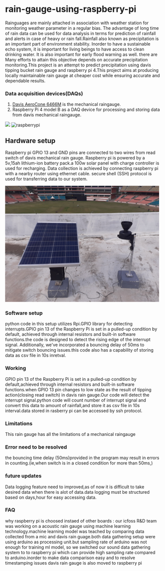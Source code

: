 ﻿# rain-gauge-using-raspberry-pi

Rainguages are mainly attached in association with weather station for monitoring weather parameter in a regular bias. The advantage of long time of rain data can be used for data analysis in terms for prediction of rainfall and alerts in case of heavy or rain fall.Rainfall also known as precipitation is an important part of environment stability. Inorder to have a sustainable echo system, it is important for living beings to have access to clean drinking water. It is also important for early flood warning as well. there are Many efforts to attain this objective depends on accurate precipitation monitoring.This project is an attempt to predict precipitation using davis tipping bucket rain gauge and raspberry pi 4.This project aims at producing locally maintainable rain gauge at cheaper cost while ensuring accurate and dependable results.


### Data acquisition devices(DAQs)
1. [Davis AeroCone 6466M](https://www.amazon.de/-/en/Davis-AeroCone-6466M-Gauge-Sensor/dp/B08629NFVG) is the mechanical raingauge.
2. Raspberry Pi 4 model B as a DAQ device for processing and storing data from davis mechanical raingauge.

<img src="https://m.media-amazon.com/images/I/612KqYGrL7L._AC_SX466_.jpg" height="300"/>      <img src="https://upload.wikimedia.org/wikipedia/commons/thumb/f/f1/Raspberry_Pi_4_Model_B_-_Side.jpg/1200px-Raspberry_Pi_4_Model_B_-_Side.jpg" alt="raspberrypi" width="350"/>

## Hardware setup
Raspberry pi GPIO 13 and GND pins are connected to two wires from read switch of davis mechanical rain gauge.
Raspberry pi is powered by a 5v,15ah lithium-ion battery pack.a 100w solar panel with charge controller is used for recharging.
Data collection is achieved by connecting raspberry pi with a nearby router using ethernet cable.
secure shell (SSH) protocol is used for transferring data to our system.   

<img src="https://github.com/Thelastblackpearl/rain-gauge-using-raspberry-pi/blob/be1930543c1d64de2b89c4dc69c4965bb87f0bd6/docs/hardware%20setup%201.jpg"  width ="500">

### Software setup 
python code in this setup utilizes Rpi.GPIO library for detecting interrupts.GPIO pin 13 of the Raspberry Pi is set in a pulled-up condition by default, achieved through internal resistors and built-in software functions.the code is designed to detect the rising edge of the interrupt signal. Additionally, we've incorporated a bouncing delay of 50ms to mitigate switch bouncing issues.this code also has a capability of storing data as csv file in 10s inretval.

### Working
GPIO pin 13 of the Raspberry Pi is set in a pulled-up condition by default,achieved through internal resistors and built-in software functions.when GPIO 13 pin changes to low state as the result of tipping action(closing read switch) in davis rain gauge.Our code will detect the interrupt signal.python code will count number of interrupt signal and convert this data to amount of rainfall,and store it as csv file in 10s interval.data stored in rasberry pi can be accessed by ssh protocol.

### Limitations
This rain gauge has all the limitations of a mechanical raingauge 

### Error need to be resolved
the bouncing time delay (50ms)provided in the program may result in errors in counting.(ie,when switch is in a closed condition for more than 50ms,)

### future updates
Data logging feature need to improved,as of now it is difficult to take desired data when there is alot of data.data logging must be structured based on days,hour for easy accessing data.

### FAQ
why raspberry pi is choosed instaed of other boards : our icfoss R&D team was working on a acoustic rain gauge using machine learning technology.machine learning model was teached by comparing data collected from a mic and davis rain guage.both data gathering setup were using arduino as processing unit.but sampling rate of arduino was not enough for training ml model, so we switched our sound data gathering system to to raspberry pi which can provide high sampling rate compared to arduino.inorder to make data comparison easy and to resolve timestamping issues davis rain gauge is also moved to raspberry pi



 
